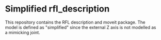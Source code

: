 ﻿# Simplified rfl_description
This repository contains the RFL description and moveit package.
The model is defined as "simplified" since the external Z axis is not modelled as a mimicking joint.
